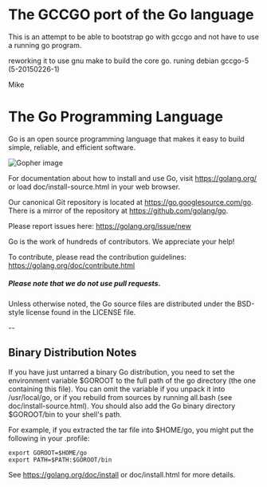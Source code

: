 # The GCCGO port of the Go language
This is an attempt to be able to bootstrap go with gccgo and not have to use
a running go program. 

reworking it to use gnu make to build the core go.
runing debian  gccgo-5 (5-20150226-1)

Mike

# The Go Programming Language

Go is an open source programming language that makes it easy to build simple,
reliable, and efficient software.

![Gopher image](doc/gopher/fiveyears.jpg)

For documentation about how to install and use Go,
visit https://golang.org/ or load doc/install-source.html
in your web browser.

Our canonical Git repository is located at https://go.googlesource.com/go.
There is a mirror of the repository at https://github.com/golang/go.

Please report issues here: https://golang.org/issue/new

Go is the work of hundreds of contributors. We appreciate your help!

To contribute, please read the contribution guidelines:
	https://golang.org/doc/contribute.html

##### Please note that we do not use pull requests.

Unless otherwise noted, the Go source files are distributed
under the BSD-style license found in the LICENSE file.

--

## Binary Distribution Notes

If you have just untarred a binary Go distribution, you need to set
the environment variable $GOROOT to the full path of the go
directory (the one containing this file).  You can omit the
variable if you unpack it into /usr/local/go, or if you rebuild
from sources by running all.bash (see doc/install-source.html).
You should also add the Go binary directory $GOROOT/bin
to your shell's path.

For example, if you extracted the tar file into $HOME/go, you might
put the following in your .profile:

	export GOROOT=$HOME/go
	export PATH=$PATH:$GOROOT/bin

See https://golang.org/doc/install or doc/install.html for more details.
